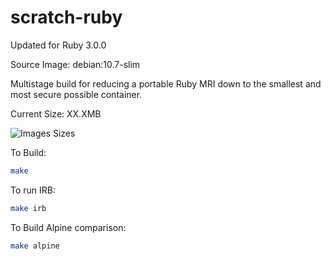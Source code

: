 # scratch-ruby

Updated for Ruby 3.0.0

Source Image: debian:10.7-slim

Multistage build for reducing a portable Ruby MRI down to the smallest and most secure possible container.

Current Size: XX.XMB

![Images Sizes](img/image-sizes-outdated.png "Images Sizes")

To Build:

``` sh
make
```

To run IRB:

``` sh
make irb
```

To Build Alpine comparison:

``` sh
make alpine
```

